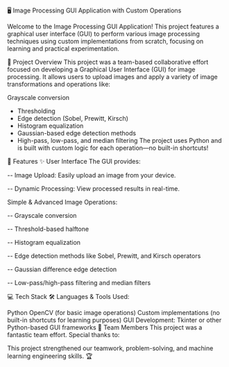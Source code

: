 🖥️ Image Processing GUI Application with Custom Operations

  Welcome to the Image Processing GUI Application! This project features a graphical user interface (GUI) to perform various image processing techniques using custom implementations from scratch, focusing on learning and practical experimentation.

📜 Project Overview
This project was a team-based collaborative effort focused on developing a Graphical User Interface (GUI) for image processing. It allows users to upload images and apply a variety of image transformations and operations like:

Grayscale conversion
- Thresholding
- Edge detection (Sobel, Prewitt, Kirsch)
- Histogram equalization
- Gaussian-based edge detection methods
- High-pass, low-pass, and median filtering
The project uses Python and is built with custom logic for each operation—no built-in shortcuts!

🚀 Features
✨ User Interface
The GUI provides:

 -- Image Upload: Easily upload an image from your device.
 
 -- Dynamic Processing: View processed results in real-time.
 
Simple & Advanced Image Operations:

 -- Grayscale conversion
 
 -- Threshold-based halftone
 
 -- Histogram equalization
 
 -- Edge detection methods like Sobel, Prewitt, and Kirsch operators
 
 -- Gaussian difference edge detection
 
 -- Low-pass/high-pass filtering and median filters
 
💻 Tech Stack
🛠️ Languages & Tools Used:

Python
OpenCV (for basic image operations)
Custom implementations (no built-in shortcuts for learning purposes)
GUI Development: Tkinter or other Python-based GUI frameworks
🤝 Team Members
This project was a fantastic team effort. Special thanks to:

This project strengthened our teamwork, problem-solving, and machine learning engineering skills. 🏆
